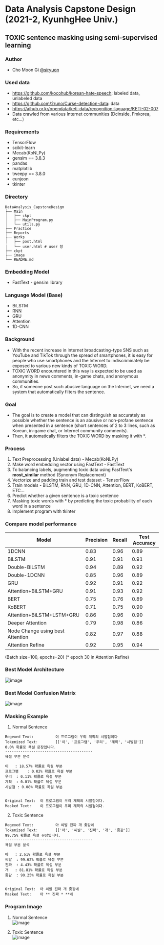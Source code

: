 # Data Analysis Capstone Design (2021-2, KyunhgHee Univ.)
## TOXIC sentence masking using semi-supervised learning

### Author
 * Cho Moon Gi [@siryuon](https://github.com/siryuon)

### Used data
 * https://github.com/kocohub/korean-hate-speech: labeled data, unlabeled data
 * https://github.com/2runo/Curse-detection-data: data
 * https://aihub.or.kr/opendata/keti-data/recognition-laguage/KETI-02-007
 * Data crawled from various Internet communities (Dcinside, Fmkorea, etc...)

### Requirements
 * TensorFlow
 * scikit-learn
 * Mecab(KoNLPy)
 * gensim == 3.8.3
 * pandas
 * matplotlib
 * tweepy == 3.8.0
 * eunjeon
 * tkinter

### Directory
```
DataAnalysis_CapstoneDesign
├── Main
│   ├── ckpt
│   ├── MainProgram.py
│   └── utils.py
├── Practice
├── Reports
├── Works
│   ├── post.html
│   └── user.html # user 창
├── ckpt
├── image
└── README.md
```
### Embedding Model
 * FastText - gensim library

### Language Model (Base)
 * BiLSTM
 * RNN
 * GRU
 * Attention
 * 1D-CNN  
 
### Background
 - With the recent increase in Internet broadcasting-type SNS such as YouTube and TikTok through the spread of smartphones, it is easy for people who use smartphones and the Internet to indiscriminately be exposed to various new kinds of TOXIC WORD.
 - TOXIC WORD encountered in this way is expected to be used as anonymity in news comments, in-game chats, and anonymous communities.
 - So, if someone post such abusive language on the Internet, we need a system that automatically filters the sentence.  

### Goal
 - The goal is to create a model that can distinguish as accurately as possible whether the sentence is an abusive or non-profane sentence when presented in a sentence (short sentences of 2 to 3 lines, such as Korean, in-game chat, or Internet community comments).
 - Then, it automatically filters the TOXIC WORD by masking it with *.  

### Process
1. Text Preprocessing (Unlabel data) - Mecab(KoNLPy)
2. Make word embedding vector using FastText - FastText
3. To balancing labels, augmenting toxic data using FastText's **most_similar** method (Synonym Replacement)
4. Vectorize and padding train and test dataset - TensorFlow
5. Train models - BiLSTM, RNN, GRU, 1D-CNN, Attention, BERT, KoBERT, ETC...
6. Predict whether a given sentence is a toxic sentence
7. Masking toxic words with * by predicting the toxic probability of each word in a sentence
8. Implement program with tkinter

### Compare model performance
| **Model** | **Precision** | **Recall** | **Test Accuracy**
| ----------- | ------------ | ------------ | ------------ |
| 1DCNN    |0.83|0.96| 0.89         |
| BiLSTM    |0.91|0.91| 0.91         |
| Double-BiLSTM |0.94|0.89| 0.92   |
| Double-1DCNN |0.85|0.96| 0.89   |
| GRU |0.92|0.91| 0.92   |
| Attention+BiLSTM+GRU |0.91|0.93| 0.92   |
| BERT| 0.75|0.76|0.89|
| KoBERT|0.71|0.75|0.90 | 0.89   |
| Attention+BiLSTM+LSTM+GRU|0.86|0.96 | 0.90   |
| Deeper Attention |0.79|0.98|0.86| 0.89   |
| Node Change using best Attention| 0.82|0.97|0.88|
| Attention Refine|0.92|0.95|0.94|

(Batch size=100, epochs=20)
(* epoch 30 in Attention Refine)

### Best Model Architecture
![image](https://github.com/siryuon/DataAnalysis_CapstoneDesign/blob/081acd73fce5e5f225410adf46e37ca6ce824b53/image/architecture.png)  

### Best Model Confusion Matrix
![image](https://github.com/siryuon/DataAnalysis_CapstoneDesign/blob/928f79c2e2e03648b1d9808a6a88753a89ade5fa/image/confusion.png)  

### Masking Example
1. Normal Sentence
```
Regexed Text:          이 프로그램이 우리 계획의 시발점이다  
Tokenized Text:        [['이', '프로그램', '우리', '계획', '시발점']]
0.0% 확률로 욕설 문장입니다.
----------------------------------------
욕설 부분 분석

이	: 18.57% 확률로 욕설 부분
프로그램	: 0.02% 확률로 욕설 부분
우리	: 0.11% 확률로 욕설 부분
계획	: 0.01% 확률로 욕설 부분
시발점	: 0.08% 확률로 욕설 부분


Original Text:  이 프로그램이 우리 계획의 시발점이다. 
Masked Text:    이 프로그램이 우리 계획의 시발점이다.
```

2. Toxic Sentence
```
Regexed Text:          아 씨발 진짜 개 좆같네
Tokenized Text:        [['아', '씨발', '진짜', '개', '좆같']]
99.75% 확률로 욕설 문장입니다.
----------------------------------------
욕설 부분 분석

아	: 2.61% 확률로 욕설 부분
씨발	: 99.62% 확률로 욕설 부분
진짜	: 4.43% 확률로 욕설 부분
개	: 81.81% 확률로 욕설 부분
좆같	: 90.25% 확률로 욕설 부분


Original Text:  아 씨발 진짜 개 좆같네
Masked Text:    아 ** 진짜 * **네
```

### Program Image

1. Normal Sentence  
![image](https://github.com/siryuon/DataAnalysis_CapstoneDesign/blob/29f79ce96a53bf85cf0511e385fa31cdf0a75a85/image/Example_1.JPG)  

2. Toxic Sentence  
![image](https://github.com/siryuon/DataAnalysis_CapstoneDesign/blob/29f79ce96a53bf85cf0511e385fa31cdf0a75a85/image/Example_2.JPG)

